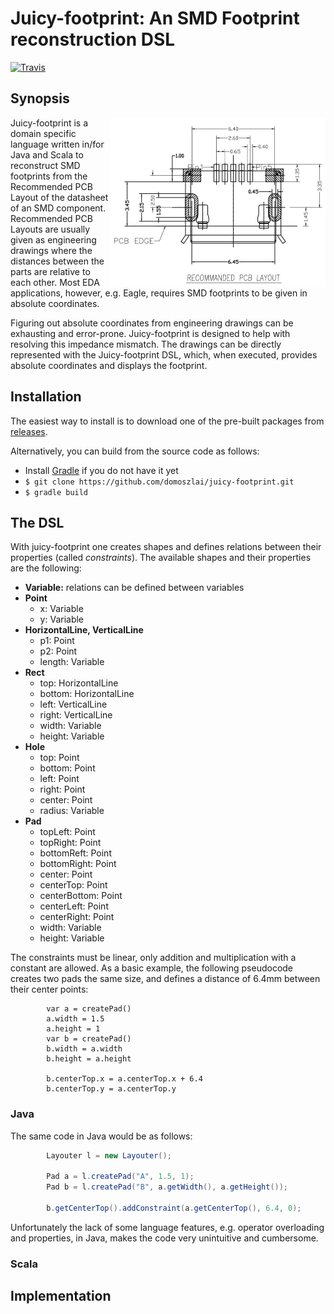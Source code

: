 Juicy-footprint: An SMD Footprint reconstruction DSL
==================================

[![Travis](https://travis-ci.org/domoszlai/juicy-footprint.svg?branch=master)](http://travis-ci.org/domoszlai/juicy-footprint)

## Synopsis

<img align="right" width="345" height="271" src="https://github.com/domoszlai/juicy-footprint/blob/master/sample-mcusb-java/docs/pcb_layout.png">

Juicy-footprint is a domain specific language written in/for Java and Scala to reconstruct SMD
footprints from the Recommended PCB Layout of the datasheet of an SMD component. Recommended PCB Layouts
are usually given as engineering drawings where the distances between the parts are relative to each other.
Most EDA applications, however, e.g. Eagle, requires SMD footprints to be given in absolute coordinates. 

Figuring out absolute coordinates from engineering drawings can be exhausting and error-prone. Juicy-footprint is designed
to help with resolving this impedance mismatch. The drawings can be directly represented with the Juicy-footprint DSL,
which, when executed, provides absolute coordinates and displays the footprint.

## Installation

The easiest way to install is to download one of the pre-built packages from [releases](https://github.com/domoszlai/juicy-footprint/releases).

Alternatively, you can build from the source code as follows:

* Install [Gradle](https://gradle.org/install/) if you do not have it yet
* `$ git clone https://github.com/domoszlai/juicy-footprint.git`
* `$ gradle build`

## The DSL

With juicy-footprint one creates shapes and defines relations between their properties (called *constraints*). The available shapes and their properties are 
the following:

* **Variable:** relations can be defined between variables
* **Point**
  * x: Variable
  * y: Variable
* **HorizontalLine, VerticalLine** 
  * p1: Point
  * p2: Point
  * length: Variable 
* **Rect**
  * top: HorizontalLine
  * bottom: HorizontalLine
  * left: VerticalLine  
  * right: VerticalLine  
  * width: Variable
  * height: Variable
* **Hole**
  * top: Point
  * bottom: Point
  * left: Point
  * right: Point
  * center: Point
  * radius: Variable
* **Pad**
  * topLeft: Point
  * topRight: Point
  * bottomReft: Point
  * bottomRight: Point
  * center: Point
  * centerTop: Point
  * centerBottom: Point
  * centerLeft: Point 
  * centerRight: Point  
  * width: Variable
  * height: Variable

The constraints must be linear, only addition and multiplication with a constant are allowed. 
As a basic example, the following pseudocode creates two pads the same size, and defines a distance of 6.4mm between their center points:   

```
        var a = createPad()
		a.width = 1.5
		a.height = 1
        var b = createPad()
        b.width = a.width
		b.height = a.height
		
        b.centerTop.x = a.centerTop.x + 6.4
		b.centerTop.y = a.centerTop.y
```  
  
### Java

The same code in Java would be as follows:

```java
        Layouter l = new Layouter();

        Pad a = l.createPad("A", 1.5, 1);
        Pad b = l.createPad("B", a.getWidth(), a.getHeight());
        
        b.getCenterTop().addConstraint(a.getCenterTop(), 6.4, 0);
```

Unfortunately the lack of some language features, e.g. operator overloading and properties, in Java, makes the code
very unintuitive and cumbersome. 

### Scala  
  
## Implementation

